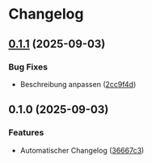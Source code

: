 # Changelog

## [0.1.1](https://github.com/techpoint24de/techpoint24-legal/compare/0.1.0...0.1.1) (2025-09-03)

### Bug Fixes

* Beschreibung anpassen ([2cc9f4d](https://github.com/techpoint24de/techpoint24-legal/commit/2cc9f4daa7f56044fb24a7627e9464a28b686cb9))

## 0.1.0 (2025-09-03)

### Features

* Automatischer Changelog ([36667c3](https://github.com/techpoint24de/techpoint24-legal/commit/36667c313c261c4b87518e1edf17d50360af9f4d))
